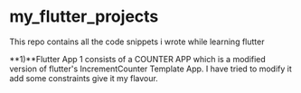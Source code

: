 # my_flutter_projects
 This repo contains all the code snippets i wrote while learning flutter
 
**1)**Flutter App 1 consists of a COUNTER APP which is a modified version of flutter's IncrementCounter Template App. I have tried to modify it add some constraints give it my flavour.
